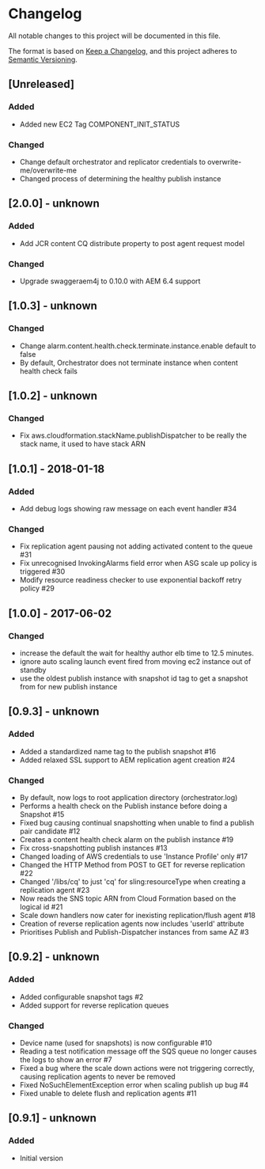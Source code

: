 # Changelog
All notable changes to this project will be documented in this file.

The format is based on [Keep a Changelog](https://keepachangelog.com/en/1.0.0/),
and this project adheres to [Semantic Versioning](https://semver.org/spec/v2.0.0.html).

## [Unreleased]

### Added
- Added new EC2 Tag COMPONENT_INIT_STATUS

### Changed
- Change default orchestrator and replicator credentials to overwrite-me/overwrite-me
- Changed process of determining the healthy publish instance

## [2.0.0] - unknown

### Added
- Add JCR content CQ distribute property to post agent request model

### Changed
- Upgrade swaggeraem4j to 0.10.0 with AEM 6.4 support

## [1.0.3] - unknown

### Changed
- Change alarm.content.health.check.terminate.instance.enable default to false
- By default, Orchestrator does not terminate instance when content health check fails

## [1.0.2] - unknown

### Changed
- Fix aws.cloudformation.stackName.publishDispatcher to be really the stack name, it used to have stack ARN

## [1.0.1] - 2018-01-18

### Added
- Add debug logs showing raw message on each event handler #34

### Changed
- Fix replication agent pausing not adding activated content to the queue #31
- Fix unrecognised InvokingAlarms field error when ASG scale up policy is triggered #30
- Modify resource readiness checker to use exponential backoff retry policy #29

## [1.0.0] - 2017-06-02

### Changed
- increase the default the wait for healthy author elb time to 12.5 minutes.
- ignore auto scaling launch event fired from moving ec2 instance out of standby
- use the oldest publish instance with snapshot id tag to get a snapshot from for new publish instance

## [0.9.3] - unknown

### Added
- Added a standardized name tag to the publish snapshot #16
- Added relaxed SSL support to AEM replication agent creation #24

### Changed
- By default, now logs to root application directory (orchestrator.log)
- Performs a health check on the Publish instance before doing a Snapshot #15
- Fixed bug causing continual snapshotting when unable to find a publish pair candidate #12
- Creates a content health check alarm on the publish instance #19
- Fix cross-snapshotting publish instances #13
- Changed loading of AWS credentials to use 'Instance Profile' only #17
- Changed the HTTP Method from POST to GET for reverse replication #22
- Changed '/libs/cq' to just 'cq' for sling:resourceType when creating a replication agent #23
- Now reads the SNS topic ARN from Cloud Formation based on the logical id #21
- Scale down handlers now cater for inexisting replication/flush agent #18
- Creation of reverse replication agents now includes 'userId' attribute
- Prioritises Publish and Publish-Dispatcher instances from same AZ #3

## [0.9.2] - unknown

### Added
- Added configurable snapshot tags #2
- Added support for reverse replication queues

### Changed
- Device name (used for snapshots) is now configurable #10
- Reading a test notification message off the SQS queue no longer causes the logs to show an error #7
- Fixed a bug where the scale down actions were not triggering correctly, causing replication agents to never be removed
- Fixed NoSuchElementException error when scaling publish up bug #4
- Fixed unable to delete flush and replication agents #11

## [0.9.1] - unknown

### Added
- Initial version

